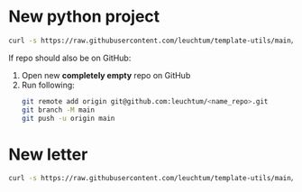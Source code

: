 # New python project
```sh
curl -s https://raw.githubusercontent.com/leuchtum/template-utils/main/new_python.sh | NAME=name PYTHON=3.10 sh
 ```

If repo should also be on GitHub:
1. Open new **completely empty** repo on GitHub
2. Run following:
    ```sh
    git remote add origin git@github.com:leuchtum/<name_repo>.git
    git branch -M main
    git push -u origin main
    ```

# New letter
```sh
curl -s https://raw.githubusercontent.com/leuchtum/template-utils/main/new_letter.sh | NAME=name sh
 ```
